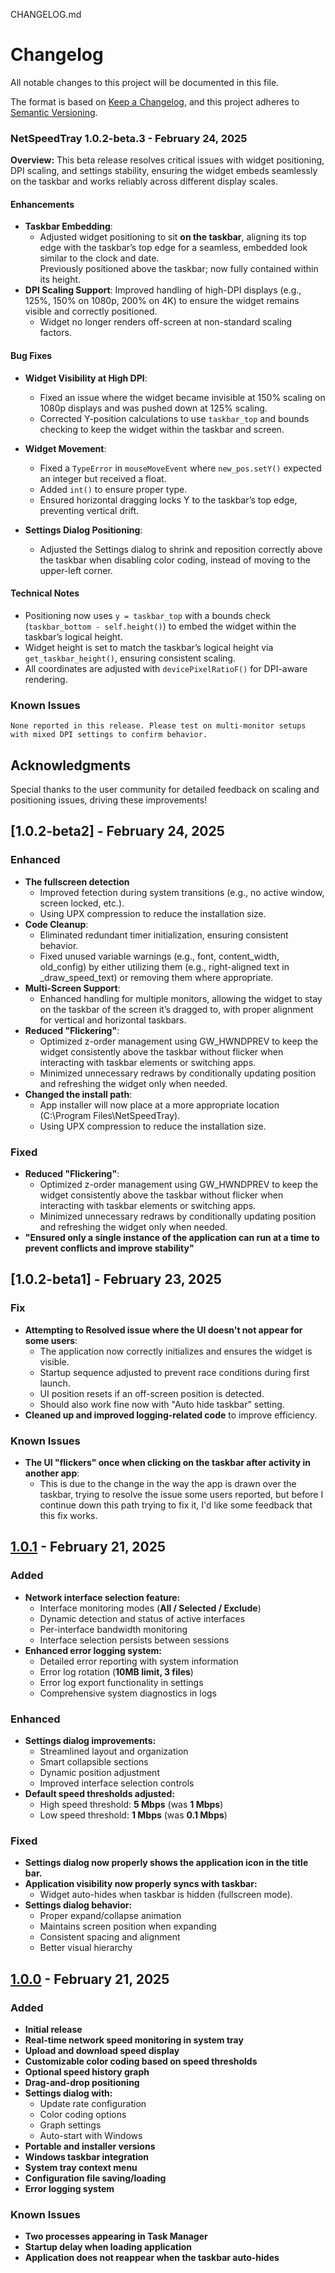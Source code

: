 CHANGELOG.md

# Changelog

All notable changes to this project will be documented in this file.

The format is based on [Keep a Changelog](https://keepachangelog.com/en/1.0.0/),
and this project adheres to [Semantic Versioning](https://semver.org/spec/v2.0.0.html).

### NetSpeedTray 1.0.2-beta.3 - February 24, 2025

**Overview:** This beta release resolves critical issues with widget positioning, DPI scaling, and settings stability, ensuring the widget embeds seamlessly on the taskbar and works reliably across different display scales.

#### Enhancements
- **Taskbar Embedding**: 
   - Adjusted widget positioning to sit **on the taskbar**, aligning its top edge with the taskbar’s top edge for a seamless, embedded look similar to the clock and date.  
     Previously positioned above the taskbar; now fully contained within its height.
- **DPI Scaling Support**: Improved handling of high-DPI displays (e.g., 125%, 150% on 1080p, 200% on 4K) to ensure the widget remains visible and correctly positioned.
  - Widget no longer renders off-screen at non-standard scaling factors.

#### Bug Fixes
- **Widget Visibility at High DPI**: 
   - Fixed an issue where the widget became invisible at 150% scaling on 1080p displays and was pushed down at 125% scaling.  
   - Corrected Y-position calculations to use `taskbar_top` and bounds checking to keep the widget within the taskbar and screen.

- **Widget Movement**:
  - Fixed a `TypeError` in `mouseMoveEvent` where `new_pos.setY()` expected an integer but received a float.  
  - Added `int()` to ensure proper type.
  - Ensured horizontal dragging locks Y to the taskbar’s top edge, preventing vertical drift.
  
- **Settings Dialog Positioning**: 
   - Adjusted the Settings dialog to shrink and reposition correctly above the taskbar when disabling color coding, instead of moving to the upper-left corner.

#### Technical Notes
- Positioning now uses `y = taskbar_top` with a bounds check (`taskbar_bottom - self.height()`) to embed the widget within the taskbar’s logical height.
- Widget height is set to match the taskbar’s logical height via `get_taskbar_height()`, ensuring consistent scaling.
- All coordinates are adjusted with `devicePixelRatioF()` for DPI-aware rendering.

### Known Issues

    None reported in this release. Please test on multi-monitor setups with mixed DPI settings to confirm behavior.

## Acknowledgments

   Special thanks to the user community for detailed feedback on scaling and positioning issues, driving these improvements!

## [1.0.2-beta2] - February 24, 2025

### Enhanced

- **The fullscreen detection**
  - Improved fetection during system transitions (e.g., no active window, screen locked, etc.).
  - Using UPX compression to reduce the installation size.
- **Code Cleanup**:
  - Eliminated redundant timer initialization, ensuring consistent behavior.
  - Fixed unused variable warnings (e.g., font, content_width, old_config) by either utilizing them (e.g., right-aligned text in \_draw_speed_text) or removing them where appropriate.
- **Multi-Screen Support**:
  - Enhanced handling for multiple monitors, allowing the widget to stay on the taskbar of the screen it’s dragged to, with proper alignment for vertical and horizontal taskbars.
- **Reduced "Flickering"**:
  - Optimized z-order management using GW_HWNDPREV to keep the widget consistently above the taskbar without flicker when interacting with taskbar elements or switching apps.
  - Minimized unnecessary redraws by conditionally updating position and refreshing the widget only when needed.
- **Changed the install path**:
  - App installer will now place at a more appropriate location (C:\Program Files\NetSpeedTray).
  - Using UPX compression to reduce the installation size.

### Fixed

- **Reduced "Flickering"**:
  - Optimized z-order management using GW_HWNDPREV to keep the widget consistently above the taskbar without flicker when interacting with taskbar elements or switching apps.
  - Minimized unnecessary redraws by conditionally updating position and refreshing the widget only when needed.
- **"Ensured only a single instance of the application can run at a time to prevent conflicts and improve stability"**

## [1.0.2-beta1] - February 23, 2025

### Fix

- **Attempting to Resolved issue where the UI doesn't not appear for some users**:
  - The application now correctly initializes and ensures the widget is visible.
  - Startup sequence adjusted to prevent race conditions during first launch.
  - UI position resets if an off-screen position is detected.
  - Should also work fine now with "Auto hide taskbar" setting.
- **Cleaned up and improved logging-related code** to improve efficiency.

### Known Issues

- **The UI "flickers" once when clicking on the taskbar after activity in another app**:
  - This is due to the change in the way the app is drawn over the taskbar, trying to resolve the issue some users reported, but before I continue down this path trying to fix it, I'd like some feedback that this fix works.

## [1.0.1] - February 21, 2025

### Added

- **Network interface selection feature:**
  - Interface monitoring modes (**All / Selected / Exclude**)
  - Dynamic detection and status of active interfaces
  - Per-interface bandwidth monitoring
  - Interface selection persists between sessions
- **Enhanced error logging system:**
  - Detailed error reporting with system information
  - Error log rotation (**10MB limit, 3 files**)
  - Error log export functionality in settings
  - Comprehensive system diagnostics in logs

### Enhanced

- **Settings dialog improvements:**
  - Streamlined layout and organization
  - Smart collapsible sections
  - Dynamic position adjustment
  - Improved interface selection controls
- **Default speed thresholds adjusted:**
  - High speed threshold: **5 Mbps** (was **1 Mbps**)
  - Low speed threshold: **1 Mbps** (was **0.1 Mbps**)

### Fixed

- **Settings dialog now properly shows the application icon in the title bar.**
- **Application visibility now properly syncs with taskbar:**
  - Widget auto-hides when taskbar is hidden (fullscreen mode).
- **Settings dialog behavior:**
  - Proper expand/collapse animation
  - Maintains screen position when expanding
  - Consistent spacing and alignment
  - Better visual hierarchy

## [1.0.0] - February 21, 2025

### Added

- **Initial release**
- **Real-time network speed monitoring in system tray**
- **Upload and download speed display**
- **Customizable color coding based on speed thresholds**
- **Optional speed history graph**
- **Drag-and-drop positioning**
- **Settings dialog with:**
  - Update rate configuration
  - Color coding options
  - Graph settings
  - Auto-start with Windows
- **Portable and installer versions**
- **Windows taskbar integration**
- **System tray context menu**
- **Configuration file saving/loading**
- **Error logging system**

### Known Issues

- **Two processes appearing in Task Manager**
- **Startup delay when loading application**
- **Application does not reappear when the taskbar auto-hides**

[1.0.2]: https://github.com/erez-c137/NetSpeedTray/compare/v1.0.1...v1.0.2
[1.0.1]: https://github.com/erez-c137/NetSpeedTray/compare/v1.0.0...v1.0.1
[1.0.0]: https://github.com/erez-c137/NetSpeedTray/releases/tag/v1.0.0
